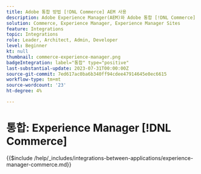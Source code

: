```yaml
---
title: Adobe 통합 방법 [!DNL Commerce] AEM 사용
description: Adobe Experience Manager(AEM)와 Adobe 통합 [!DNL Commerce] 매력적인 쇼핑 경험을 구축하십시오.
solution: Commerce, Experience Manager, Experience Manager Sites
feature: Integrations
topic: Integrations
role: Leader, Architect, Admin, Developer
level: Beginner
kt: null
thumbnail: commerce-experience-manager.png
badgeIntegration: label="통합" type="positive"
last-substantial-update: 2023-07-31T00:00:00Z
source-git-commit: 7ed617ac0ba6b340ff94cdee47914645e0ec6615
workflow-type: tm+mt
source-wordcount: '23'
ht-degree: 4%

---
```



# 통합: Experience Manager [!DNL Commerce]

{{$include /help/_includes/integrations-between-applications/experience-manager-commerce.md}}
